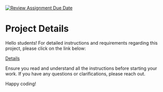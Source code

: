 [![Review Assignment Due Date](https://classroom.github.com/assets/deadline-readme-button-24ddc0f5d75046c5622901739e7c5dd533143b0c8e959d652212380cedb1ea36.svg)](https://classroom.github.com/a/UXqHShgh)
# Project Details

Hello students! For detailed instructions and requirements regarding this project, please click on the link below:

[Details](https://gvsu-cis371.github.io/projects/6.html)

Ensure you read and understand all the instructions before starting your work. If you have any questions or clarifications, please reach out.

Happy coding!
